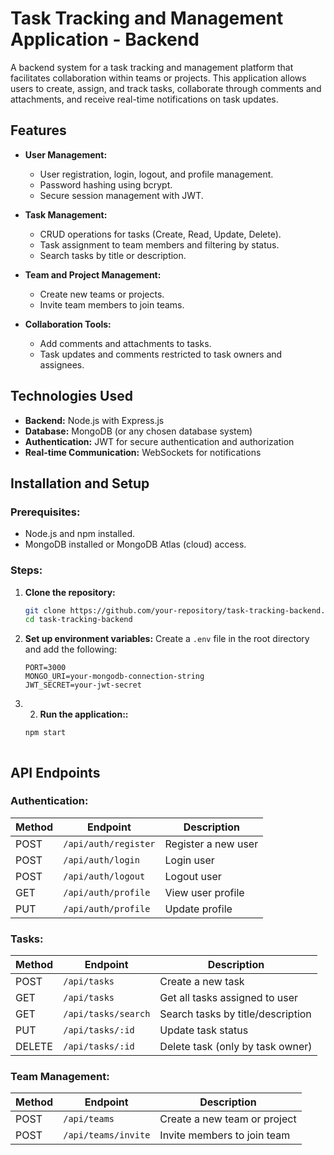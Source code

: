 # Task Tracking and Management Application - Backend

A backend system for a task tracking and management platform that facilitates collaboration within teams or projects. This application allows users to create, assign, and track tasks, collaborate through comments and attachments, and receive real-time notifications on task updates.

## Features

- **User Management:**
  - User registration, login, logout, and profile management.
  - Password hashing using bcrypt.
  - Secure session management with JWT.

- **Task Management:**
  - CRUD operations for tasks (Create, Read, Update, Delete).
  - Task assignment to team members and filtering by status.
  - Search tasks by title or description.

- **Team and Project Management:**
  - Create new teams or projects.
  - Invite team members to join teams.

- **Collaboration Tools:**
  - Add comments and attachments to tasks.
  - Task updates and comments restricted to task owners and assignees.


## Technologies Used

- **Backend:** Node.js with Express.js  
- **Database:** MongoDB (or any chosen database system)  
- **Authentication:** JWT for secure authentication and authorization  
- **Real-time Communication:** WebSockets for notifications  

## Installation and Setup

### Prerequisites:
- Node.js and npm installed.
- MongoDB installed or MongoDB Atlas (cloud) access.

### Steps:
1. **Clone the repository:**
   ```bash
   git clone https://github.com/your-repository/task-tracking-backend.git
   cd task-tracking-backend


2. **Set up environment variables:**
    Create a `.env` file in the root directory and add the following:

    ```plaintext
    PORT=3000
    MONGO_URI=your-mongodb-connection-string
    JWT_SECRET=your-jwt-secret

3. 2. **Run the application::**
    ```bash
    npm start



## API Endpoints

### **Authentication:**
| Method | Endpoint            | Description            |
|--------|---------------------|------------------------|
| POST   | `/api/auth/register` | Register a new user    |
| POST   | `/api/auth/login`    | Login user             |
| POST   | `/api/auth/logout`   | Logout user            |
| GET    | `/api/auth/profile`  | View user profile      |
| PUT    | `/api/auth/profile`  | Update profile         |

### **Tasks:**
| Method | Endpoint            | Description                         |
|--------|---------------------|-------------------------------------|
| POST   | `/api/tasks`        | Create a new task                   |
| GET    | `/api/tasks`        | Get all tasks assigned to user      |
| GET    | `/api/tasks/search` | Search tasks by title/description   |
| PUT    | `/api/tasks/:id`    | Update task status                  |
| DELETE | `/api/tasks/:id`    | Delete task (only by task owner)    |

### **Team Management:**
| Method | Endpoint            | Description                     |
|--------|---------------------|---------------------------------|
| POST   | `/api/teams`        | Create a new team or project    |
| POST   | `/api/teams/invite` | Invite members to join team     |





